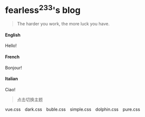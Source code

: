 # fearless<sup>233</sup>'s blog

> The harder you work, the more luck you have.

<!-- tabs:start -->
  
  #### **English**
  
  Hello!
  
  #### **French**
  
  Bonjour!
  
  #### **Italian**
  
  Ciao!

<!-- tabs:end -->

> 点击切换主题
  
  <div class="theme-preview">
    <a data-theme="vue">vue.css</a>
    <a data-theme="dark">dark.css</a>
    <a data-theme="buble">buble.css</a>
    <a data-theme="simple">simple.css</a>
    <a data-theme="dolphin">dolphin.css</a>
    <a data-theme="pure">pure.css</a>
  </div>
  
  <style>
    .theme-preview a {
      padding-right: 10px;
    }
  
    .theme-preview a:hover {
      cursor: pointer;
      text-decoration: underline;
    }
  </style>
  
  <script>
    let preview = Docsify.dom.find('.theme-preview');
    let themes = Docsify.dom.findAll('[name="theme"]');
  
    preview.onclick = function (e) {
      let title = e.target.getAttribute('data-theme');
  
      themes.forEach(function (theme) {
        theme.disabled = theme.title !== title
      });
    };
  </script>
